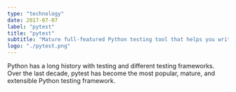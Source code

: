 ```yaml
---
type: "technology"
date: 2017-07-07
label: "pytest"
title: "pytest"
subtitle: "Mature full-featured Python testing tool that helps you write better programs"
logo: "./pytest.png"
---
```


Python has a long history with testing and different testing frameworks. Over the 
last decade, pytest has become the most popular, mature, and extensible Python 
testing framework.